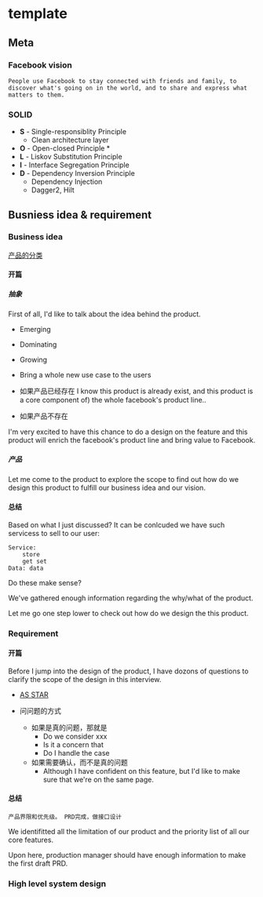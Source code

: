 # template

## Meta
### Facebook vision
    People use Facebook to stay connected with friends and family, to discover what's going on in the world, and to share and express what matters to them.

### SOLID
* **S** - Single-responsiblity Principle
    * Clean architecture layer
* **O** - Open-closed Principle
    *     
* **L** - Liskov Substitution Principle
* **I** - Interface Segregation Principle
* **D** - Dependency Inversion Principle
    * Dependency Injection
    * Dagger2, Hilt
## Busniess idea & requirement


### Business idea
[产品的分类](./mobileSystemDesign.md#category)

#### 开篇

##### 抽象
First of all, I'd like to talk about the idea behind the product.
* Emerging
* Dominating
* Growing
* Bring a whole new use case to the users

* 如果产品已经存在
I know this product is already exist, and this product is a core component of) the whole facebook's product line..

* 如果产品不存在

I'm very excited to have this chance to do a design on the feature and this product will enrich the facebook's product line and bring value to Facebook.

##### 产品
Let me come to the product to explore the scope to find out how do we design this product to fulfill our business idea and our vision.

#### 总结
Based on what I just discussed? It can be conlcuded we have such servicess to sell to our user:

    Service: 
        store
        get set
    Data: data

Do these make sense?

We've gathered enough information regarding the why/what of the product.

Let me go one step lower to check out how do we design the this product.

### Requirement
#### 开篇
Before I jump into the design of the product, I have dozons of questions to clarify the scope of the design in this interview.

* [AS STAR](./mobileSystemDesign.md#question)

* 问问题的方式
    * 如果是真的问题，那就是
        * Do we consider xxx
        * Is it a concern that 
        * Do I handle the case
    * 如果需要确认，而不是真的问题
        * Although I have confident on this feature, but I'd like to make sure that we're on the same page.


#### 总结

    产品界限和优先级。 PRD完成，做接口设计

We identifitted all the limitation of our product and the priority list of all our core features.

Upon here, production manager should have enough information to make the first draft PRD.

### High level system design
